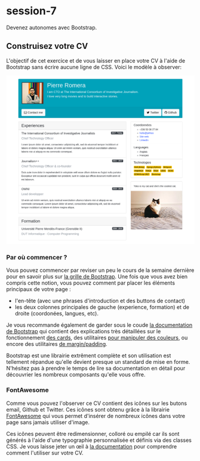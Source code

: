 # session-7

Devenez autonomes avec Bootstrap.

## Construisez votre CV

L'objectif de cet exercice et de vous laisser en place votre CV à l'aide de
Bootstrap sans écrire aucune ligne de CSS. Voici le modèle à observer:

![](cv-pirhoo.png)

### Par où commencer ?

Vous pouvez commencer par reviser un peu le cours de la semaine dernière pour
en savoir plus sur [la grille de Bootstrap](https://github.com/edj-initiation-code/session-6#la-grille).
Une fois que vous avez bien compris cette notion, vous pouvez comment par placer les éléments
principaux de votre page :

* l'en-tête (avec une phrases d'introduction et des buttons de contact)
* les deux colonnes principales de gauche (experience, formation) et de droite (coordonées, langues, etc).

Je vous recommande également de garder sous le coude [la documentation de Bootstrap](https://getbootstrap.com/docs/4.0/getting-started/introduction/)
qui contient des explications très détaillées sur le fonctionnement [des cards](https://getbootstrap.com/docs/4.0/components/card/),
des utilitaires [pour manipuler des couleurs](https://getbootstrap.com/docs/4.0/utilities/colors/),
ou encore des utilitaires [de margin/padding](https://getbootstrap.com/docs/4.0/layout/utilities-for-layout/#margin-and-padding).

Bootstrap est une librairie extrêment complète et son utilisation est tellement
répandue qu'elle devient presque un standard de mise en forme. N'hésitez pas à
prendre le temps de lire sa documentation en détail pour découvrier les nombreux
composants qu'elle vous offre.

### FontAwesome

Comme vous pouvez l'observer ce CV contient des icônes sur les butons email, Github et Twitter.
Ces icônes sont obtenu grâce à la librairie [FontAwesome](http://fontawesome.io) qui
vous permet d'insérer de nombreux icônes dans votre page sans jamais utiliser d'image.

Ces icônes peuvent être redimensionner, colloré ou empilé car ils sont générés à
l'aide d'une typographie personnalisée et définis via des classes CSS. Je vous laisse jeter un
œil à [la documentation](http://fontawesome.io/get-started/) pour comprendre comment
l'utiliser sur votre CV.

